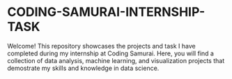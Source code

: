 # CODING-SAMURAI-INTERNSHIP-TASK
Welcome!
This repository showcases the projects and task I have completed during my internship at Coding Samurai. Here, you will find a collection of data analysis, machine learning, and visualization projects that demostrate my skills and knowledge in data science.
